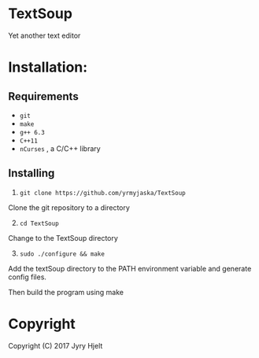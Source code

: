# TextSoup 

Yet another text editor


# Installation:
## Requirements
* ``` git ```
* ``` make ```
* ``` g++ 6.3 ```
* ``` C++11 ```
* ``` nCurses ``` , a C/C++ library
## Installing
1. ``git clone https://github.com/yrmyjaska/TextSoup``

Clone the git repository to a directory

2. ``cd TextSoup``

Change to the TextSoup directory

3. ``sudo ./configure && make``

Add the textSoup directory to the PATH environment variable and generate config files.

Then build the program using make

# Copyright
Copyright (C) 2017 Jyry Hjelt
